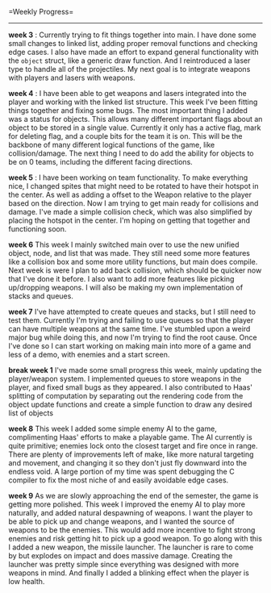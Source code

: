 =Weekly Progress=

***

**week 3** : 
Currently trying to fit things together into main. I have done some small changes to linked list, adding proper removal functions and checking edge cases. I also have made an effort to expand general functionality with the `object` struct, like a generic draw function. And I reintroduced a laser type to handle all of the projectiles. My next goal is to integrate weapons with players and lasers with weapons.

**week 4** :
I have been able to get weapons and lasers integrated into the player and working with the linked list structure. This week I've been fitting things together and fixing some bugs. The most important thing I added was a status for objects. This allows many different important flags about an object to be stored in a single value. Currently it only has a active flag, mark for deleting flag, and a couple bits for the team it is on. This will be the backbone of many different logical functions of the game, like collision/damage. The next thing I need to do add the ability for objects to be on 0 teams, including the different facing directions.

**week 5** :
I have been working on team functionality. To make everything nice, I changed spites that might need to be rotated to have their hotspot in the center. As well as adding a offset to the Weapon relative to the player based on the direction. Now I am trying to get main ready for collisions and damage. I've made a simple collision check, which was also simplified by placing the hotspot in the center. I'm hoping on getting that together and functioning soon.

**week 6**
This week I mainly switched main over to use the new unified object, node, and list that was made. They still need some more features like a collision box and some more utility functions, but main does compile. Next week is were I plan to add back collision, which should be quicker now that I've done it before. I also want to add more features like picking up/dropping weapons. I will also be making my own implementation of stacks and queues.

**week 7**
I've have attempted to create queues and stacks, but I still need to test them. Currently I'm trying and failing to use queues so that the player can have multiple weapons at the same time. I've stumbled upon a weird major bug while doing this, and now I'm trying to find the root cause. Once I've done so I can start working on making main into more of a game and less of a demo, with enemies and a start screen.

**break week 1**
I've made some small progress this week, mainly updating the player/weapon system. I implemented queues to store weapons in the player, and fixed small bugs as they appeared. I also contributed to Haas' splitting of computation by separating out the rendering code from the object update functions and create a simple function to draw any desired list of objects

**week 8**
This week I added some simple enemy AI to the game, complimenting Haas' efforts to make a playable game. The AI currently is quite primitive; enemies lock onto the closest target and fire once in range. There are plenty of improvements left of make, like more natural targeting and movement, and changing it so they don't just fly downward into the endless void. A large portion of my time was spent debugging the C compiler to fix the most niche of and easily avoidable edge cases.

**week 9**
As we are slowly approaching the end of the semester, the game is getting more polished. This week I improved the enemy AI to play more naturally, and added natural despawning of weapons. I want the player to be able to pick up and change weapons, and I wanted the source of weapons to be the enemies. This would add more incentive to fight strong enemies and risk getting hit to pick up a good weapon. To go along with this I added a new weapon, the missile launcher. The launcher is rare to come by but explodes on impact and does massive damage. Creating the launcher was pretty simple since everything was designed with more weapons in mind. And finally I added a blinking effect when the player is low health.